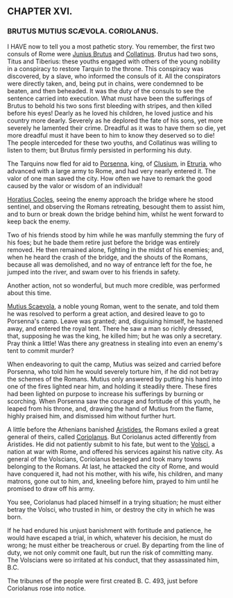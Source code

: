 ## CHAPTER XVI.

### BRUTUS MUTIUS SCÆVOLA. CORIOLANUS.

I HAVE now to tell you a most pathetic story. You remember, the first two consuls of Rome were [Junius Brutus](https://en.wikipedia.org/wiki/Lucius_Junius_Brutus) and [Collatinus](https://en.wikipedia.org/wiki/Lucius_Tarquinius_Collatinus). Brutus had two sons, Titus and Tiberius: these youths engaged with others of the young nobility in a conspiracy to restore Tarquin to the throne. This conspiracy was discovered, by a slave, who informed the consuls of it. All the conspirators were directly taken, and, being put in chains, were condemned to be beaten, and then beheaded. It was the duty of the consuls to see the sentence carried into execution. What must have been the sufferings of Brutus to behold his two sons first bleeding with stripes, and then killed before his eyes! Dearly as he loved his children, he loved justice and his country more dearly. Severely as he deplored the fate of his sons, yet more severely he lamented their crime. Dreadful as it was to have them so die, yet more dreadful must it have been to him to know they deserved so to die! The people interceded for these two youths, and Collatinus was willing to listen to them; but Brutus firmly persisted in performing his duty.

The Tarquins now fled for aid to [Porsenna](https://en.wikipedia.org/wiki/Lars_Porsena), king, of [Clusium](https://en.wikipedia.org/wiki/Clusium), in [Etruria](https://en.wikipedia.org/wiki/Etruscan_civilization), who advanced with a large army to Rome, and had very nearly entered it. The valor of one man saved the city. How often we have to remark the good caused by the valor or wisdom of an individual!

[Horatius Cocles](https://en.wikipedia.org/wiki/Horatius_Cocles), seeing the enemy approach the bridge where he stood sentinel, and observing the Romans retreating, besought them to assist him, and to burn or break down the bridge behind him, whilst he went forward to keep back the enemy.

Two of his friends stood by him while he was manfully stemming the fury of his foes; but he bade them retire just before the bridge was entirely removed. He then remained alone, fighting in the midst of his enemies; and, when he heard the crash of the bridge, and the shouts of the Romans, because all was demolished, and no way of entrance left for the foe, he jumped into the river, and swam over to his friends in safety.

Another action, not so wonderful, but much more credible, was performed about this time.

[Mutius Scaevola](https://en.wikipedia.org/wiki/Gaius_Mucius_Scaevola), a noble young Roman, went to the senate, and told them he was resolved to perform a great action, and desired leave to go to Porsenna's camp. Leave was granted; and, disguising himself, he hastened away, and entered the royal tent. There he saw a man so richly dressed, that, supposing he was the king, he killed him; but he was only a secretary. Pray think a little! Was there any greatness in stealing into even an enemy's tent to commit murder?

When endeavoring to quit the camp, Mutius was seized and carried before Porsenna, who told him he would severely torture him, if he did not betray the schemes of the Romans. Mutius only answered by putting his hand into one of the fires lighted near him, and holding it steadily there. These fires had been lighted on purpose to increase his sufferings by burning or scorching. When Porsenna saw the courage and fortitude of this youth, he leaped from his throne, and, drawing the hand of Mutius from the flame, highly praised him, and dismissed him without further hurt.

A little before the Athenians banished [Aristides](https://en.wikipedia.org/wiki/Aristides), the Romans exiled a great general of theirs, called [Coriolanus](https://en.wikipedia.org/wiki/Gnaeus_Marcius_Coriolanus). But Coriolanus acted differently from Aristides. He did not patiently submit to his fate, but went to the [Volsci](https://en.wikipedia.org/wiki/Volsci), a nation at war with Rome, and offered his services against his native city. As general of the Volscians, Coriolanus besieged and took many towns belonging to the Romans. At last, he attacked the city of Rome, and would have conquered it, had not his mother, with his wife, his children, and many matrons, gone out to him, and, kneeling before him, prayed to him until he promised to draw off his army.

You see, Coriolanus had placed himself in a trying situation; he must either betray the Volsci, who trusted in him, or destroy the city in which he was born.

If he had endured his unjust banishment with fortitude and patience, he would have escaped a trial, in which, whatever his decision, he must do wrong; he must either be treacherous or cruel. By departing from the line of duty, we not only commit one fault, but run the risk of committing many. The Volscians were so irritated at his conduct, that they assassinated him, B.C.

The tribunes of the people were first created B. C. 493, just before Coriolanus rose into notice.